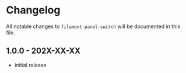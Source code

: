 # Changelog

All notable changes to `filament-panel-switch` will be documented in this file.

## 1.0.0 - 202X-XX-XX

- initial release
